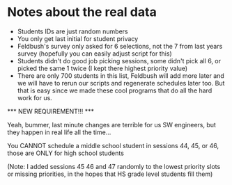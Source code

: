 # Notes about the real data

* Students IDs are just random numbers
* You only get last initial for student privacy
* Feldbush's survey only asked for 6 selections, not the 7 from last years survey
  (hopefully you can easily adjust script for this)
* Students didn't do good job picking sessions, some didn't pick all 6, or
  picked the same 1 twice (I kept there highest priority value)
* There are only 700 students in this list, Feldbush will add more later and we
  will have to rerun our scripts and regenerate schedules later too.  But that
  is easy since we made these cool programs that do all the hard work for us.

*** NEW REQUIREMENT!!! ***

Yeah, bummer, last minute changes are terrible for us SW engineers, but they happen
in real life all the time...

You CANNOT schedule a middle school student in sessions 44, 45, or 46, those are ONLY
for high school students

(Note: I added sessions 45 46 and 47 randomly to the lowest priority slots or missing
priorities, in the hopes that HS grade level students fill them)
